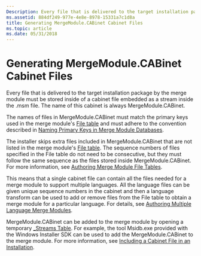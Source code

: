 ```yaml
---
Description: Every file that is delivered to the target installation package by the merge module must be stored inside of a cabinet file embedded as a stream inside the .msm file. The name of this cabinet is always MergeModule.CABinet.
ms.assetid: 884df249-977e-4e8e-8978-15331a7c1d8a
title: Generating MergeModule.CABinet Cabinet Files
ms.topic: article
ms.date: 05/31/2018
---
```


# Generating MergeModule.CABinet Cabinet Files

Every file that is delivered to the target installation package by the merge module must be stored inside of a cabinet file embedded as a stream inside the .msm file. The name of this cabinet is always MergeModule.CABinet.

The names of files in MergeModule.CABinet must match the primary keys used in the merge module's [File table](file-table.md) and must adhere to the convention described in [Naming Primary Keys in Merge Module Databases](naming-primary-keys-in-merge-module-databases.md).

The installer skips extra files included in MergeModule.CABinet that are not listed in the merge module's [File table](file-table.md). The sequence numbers of files specified in the File table do not need to be consecutive, but they must follow the same sequence as the files stored inside MergeModule.CABinet. For more information, see [Authoring Merge Module File Tables](authoring-merge-module-file-tables.md).

This means that a single cabinet file can contain all the files needed for a merge module to support multiple languages. All the language files can be given unique sequence numbers in the cabinet and then a language transform can be used to add or remove files from the File table to obtain a merge module for a particular language. For details, see [Authoring Multiple Language Merge Modules](authoring-multiple-language-merge-modules.md).

MergeModule.CABinet can be added to the merge module by opening a temporary [\_Streams Table](-streams-table.md). For example, the tool Msidb.exe provided with the Windows Installer SDK can be used to add the MergeModule.CABinet to the merge module. For more information, see [Including a Cabinet File in an Installation](including-a-cabinet-file-in-an-installation.md).

 

 



